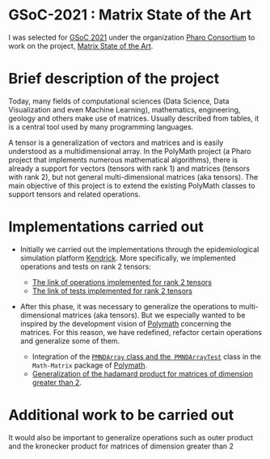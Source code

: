 # GSoC-2021 : Matrix State of the Art

I was selected for [GSoC 2021](https://summerofcode.withgoogle.com) under the organization
[Pharo Consortium](https://pharo.org) to work on the project, [Matrix State of the Art](https://summerofcode.withgoogle.com/dashboard/project/6196707039117312/details/).

# Brief description of the project

Today, many fields of computational sciences (Data Science, Data Visualization and even Machine Learning),
mathematics, engineering, geology and others make use of matrices. Usually described from tables,
it is a central tool used by many programming languages.

A tensor is a generalization of vectors and matrices and is easily understood as a multidimensional array.
In the PolyMath project (a Pharo project that implements numerous mathematical algorithms),
there is already a support for vectors (tensors with rank 1) and matrices (tensors with rank 2),
but not general multi-dimensional matrices (aka tensors).
The main objective of this project is to extend the existing PolyMath classes to support tensors and related operations.

# Implementations carried out

- Initially we carried out the implementations through the epidemiological simulation platform
 [Kendrick](https://github.com/UNU-Macau/kendrick). More specifically, we implemented operations and tests on rank 2 tensors:
   - [The link of operations implemented for rank 2 tensors](https://github.com/UNU-Macau/kendrick/blob/master/src/Kendrick/TensorRank2.class.st)
   - [The link of tests implemented for rank 2 tensors](https://github.com/UNU-Macau/kendrick/blob/master/src/Kendrick/TensorRank2Test.class.st)

- After this phase, it was necessary to generalize the operations to multi-dimensional matrices (aka tensors).
 But we especially wanted to be inspired by the development vision of [Polymath](https://github.com/PolyMathOrg/PolyMath)
 concerning the matrices. For this reason, we have redefined, refactor certain operations and generalize some of them.
   - Integration of the [`PMNDArray` class and the` PMNDArrayTest`](https://github.com/PolyMathOrg/PolyMath/pull/210)
    class in the `Math-Matrix` package of [Polymath](https://github.com/PolyMathOrg/PolyMath).
   - [Generalization of the hadamard product for matrices of dimension greater than 2](https://github.com/PolyMathOrg/PolyMath/pull/213).


# Additional work to be carried out

It would also be important to generalize operations such as outer product and the kronecker product for matrices
of dimension greater than 2


